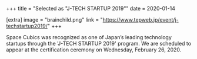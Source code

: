 +++
title = "Selected as \"J-TECH STARTUP 2019\""
date = 2020-01-14

[extra]
image = "brainchild.png"
link = "https://www.tepweb.jp/event/j-techstartup2019/"
+++

Space Cubics was recognized as one of Japan’s leading technology startups through the 'J-TECH STARTUP 2019' program. We are scheduled to appear at the certification ceremony on Wednesday, February 26, 2020.

